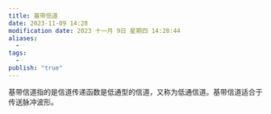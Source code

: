 ```yaml
---
title: 基带信道
date: 2023-11-09 14:28
modification date: 2023 十一月 9日 星期四 14:28:44
aliases:
  - 
tags:
  - 
publish: "true"
---
```


基带信道指的是信道传递函数是低通型的信道，又称为低通信道。基带信道适合于传送脉冲波形。